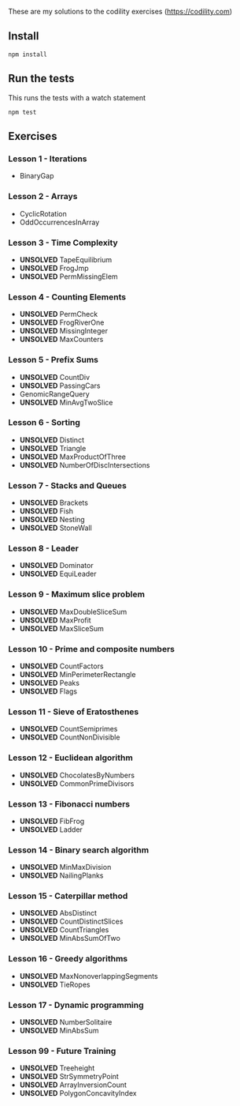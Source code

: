These are my solutions to the codility exercises (https://codility.com)

## Install

    npm install

## Run the tests
This runs the tests with a watch statement

    npm test

## Exercises

### Lesson 1 - Iterations
- BinaryGap

### Lesson 2 - Arrays
- CyclicRotation
- OddOccurrencesInArray

### Lesson 3 - Time Complexity
- **UNSOLVED** TapeEquilibrium
- **UNSOLVED** FrogJmp
- **UNSOLVED** PermMissingElem

### Lesson 4 - Counting Elements
- **UNSOLVED** PermCheck
- **UNSOLVED** FrogRiverOne
- **UNSOLVED** MissingInteger
- **UNSOLVED** MaxCounters

### Lesson 5 - Prefix Sums
- **UNSOLVED** CountDiv
- **UNSOLVED** PassingCars
- GenomicRangeQuery
- **UNSOLVED** MinAvgTwoSlice

### Lesson 6 - Sorting
- **UNSOLVED** Distinct
- **UNSOLVED** Triangle
- **UNSOLVED** MaxProductOfThree
- **UNSOLVED** NumberOfDiscIntersections

### Lesson 7 - Stacks and Queues
- **UNSOLVED** Brackets
- **UNSOLVED** Fish
- **UNSOLVED** Nesting
- **UNSOLVED** StoneWall

### Lesson 8 - Leader
- **UNSOLVED** Dominator
- **UNSOLVED** EquiLeader

### Lesson 9 - Maximum slice problem
- **UNSOLVED** MaxDoubleSliceSum
- **UNSOLVED** MaxProfit
- **UNSOLVED** MaxSliceSum

### Lesson 10 - Prime and composite numbers
- **UNSOLVED** CountFactors
- **UNSOLVED** MinPerimeterRectangle
- **UNSOLVED** Peaks
- **UNSOLVED** Flags

### Lesson 11 - Sieve of Eratosthenes
- **UNSOLVED** CountSemiprimes
- **UNSOLVED** CountNonDivisible

### Lesson 12 - Euclidean algorithm
- **UNSOLVED** ChocolatesByNumbers
- **UNSOLVED** CommonPrimeDivisors

### Lesson 13 - Fibonacci numbers
- **UNSOLVED** FibFrog
- **UNSOLVED** Ladder

### Lesson 14 - Binary search algorithm
- **UNSOLVED** MinMaxDivision
- **UNSOLVED** NailingPlanks

### Lesson 15 - Caterpillar method
- **UNSOLVED** AbsDistinct
- **UNSOLVED** CountDistinctSlices
- **UNSOLVED** CountTriangles
- **UNSOLVED** MinAbsSumOfTwo

### Lesson 16 - Greedy algorithms
- **UNSOLVED** MaxNonoverlappingSegments
- **UNSOLVED** TieRopes

### Lesson 17 - Dynamic programming
- **UNSOLVED** NumberSolitaire
- **UNSOLVED** MinAbsSum

### Lesson 99 - Future Training
- **UNSOLVED** Treeheight
- **UNSOLVED** StrSymmetryPoint
- **UNSOLVED** ArrayInversionCount
- **UNSOLVED** PolygonConcavityIndex
